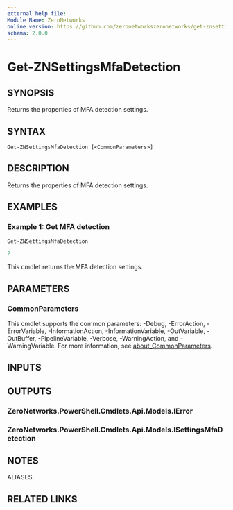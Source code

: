 ```yaml
---
external help file:
Module Name: ZeroNetworks
online version: https://github.com/zeronetworkszeronetworks/get-znsettingsmfadetection
schema: 2.0.0
---
```


# Get-ZNSettingsMfaDetection

## SYNOPSIS
Returns the properties of MFA detection settings.

## SYNTAX

```
Get-ZNSettingsMfaDetection [<CommonParameters>]
```

## DESCRIPTION
Returns the properties of MFA detection settings.

## EXAMPLES

### Example 1: Get MFA detection
```powershell
Get-ZNSettingsMfaDetection

2
```

This cmdlet returns the MFA detection settings.

## PARAMETERS

### CommonParameters
This cmdlet supports the common parameters: -Debug, -ErrorAction, -ErrorVariable, -InformationAction, -InformationVariable, -OutVariable, -OutBuffer, -PipelineVariable, -Verbose, -WarningAction, and -WarningVariable. For more information, see [about_CommonParameters](http://go.microsoft.com/fwlink/?LinkID=113216).

## INPUTS

## OUTPUTS

### ZeroNetworks.PowerShell.Cmdlets.Api.Models.IError

### ZeroNetworks.PowerShell.Cmdlets.Api.Models.ISettingsMfaDetection

## NOTES

ALIASES

## RELATED LINKS

